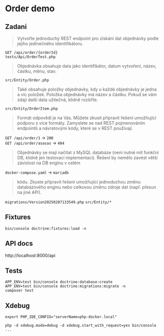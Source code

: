 # Order demo

## Zadani

> Vytvořte jednoduchý REST endpoint pro získání dat objednávky podle jejího jedinečného
> identifikátoru.

`GET /api/order/{orderId}`  
`tests/Api/OrderTest.php`

> Objednávka obsahuje data jako identifikátor, datum vytvoření, název, částku, měnu, stav.

`src/Entity/Order.php`

> Také obsahuje položky objednávky, kdy u každé objednávky je jedna a víc položek. Položka
> objednávky má název a částku. Pokud se vám zdají další data užitečná, klidně rozšiřte.

`src/Entity/OrderItem.php`

> Formát odpovědi je na Vás. Můžete zkusit připravit řešení umožňující podporu s více
> formáty. Zamyslete se nad REST pojmenováním endpointů a návratovými kódy, které se v
> REST používají.

`GET /api/order/1` -> `200`  
`GET /api/order/asasas` -> `404`

> Objednávky se mají načítat z MySQL databáze (není nutné mít funkční DB, klidně jen
> testovací implementaci). Řešení by nemělo zavést větší závislost na DB enginu v celém

`docker-compose.yaml` -> `mariadb`

> kódu. Zkuste připravit řešení umožňující jednoduchou změnu databázového enginu nebo
> celkovou změnu zdroje dat (např. přesun na jiné API).

`migrations/Version20250207133549.php`
`src/Entity/*`

## Fixtures

```shell
bin/console doctrine:fixtures:load -n
```

## API docs

http://localhost:8000/api

## Tests

```shell
APP_ENV=test bin/console doctrine:database:create
APP_ENV=test bin/console doctrine:migrations:migrate -n
composer test
```

## Xdebug

```shell
export PHP_IDE_CONFIG="serverName=php-docker.local"

php -d xdebug.mode=debug -d xdebug.start_with_request=yes bin/console ...
```
